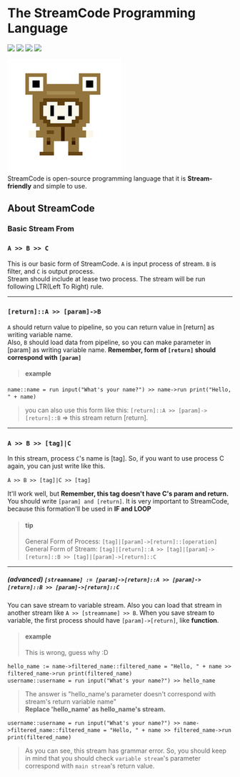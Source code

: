 # The StreamCode Programming Language 

<a><img src="https://img.shields.io/badge/process-Prototyping-red"></a>
<a href="https://github.com/Diggie-Bro/Frog-Prototype-StreamCode/actions/"><img src="https://img.shields.io/badge/build-pass-green"></a>
<a href="https://www.python.org"><img src="https://img.shields.io/badge/language->=python3.5-blue"></a>
<a href="./LICENSE"><img src="https://img.shields.io/badge/LICENSE-MIT-pink"></a>

![icon](./frogstream.png)  
StreamCode is open-source programming language that it is **Stream-friendly** and simple to use.

## About StreamCode
### Basic Stream From
### `A >> B >> C`
This is our basic form of StreamCode. `A` is input process of stream. `B` is filter, and `C` is output process.   
Stream should include at lease two process. The stream will be run following LTR(Left To Right) rule.

---

### `[return]::A >> [param]->B`
`A` should return value to pipeline, so you can return value in [return] as writing variable name.   
Also, `B` should load data from pipeline, so you can make parameter in [param] as writing variable name.
**Remember, form of `[return]` should correspond with `[param]`**

> #### example
```
name::name = run input("What's your name?") >> name->run print("Hello, " + name)
```
> you can also use this form like this:
> `[return]::A >> [param]->[return]::B` => this stream return [return].

---

### `A >> B >> [tag]|C`
In this stream, process `C`'s name is [tag]. So, if you want to use process C again, you can just write like this.  

`A >> B >> [tag]|C >> [tag]`  

It'll work well, but **Remember, this tag doesn't have C's param and return.** You should write `[param] and [return]`. 
It is very important to StreamCode, because this formation'll be used in **IF and LOOP**

> #### tip
> General Form of Process: `[tag]|[param]->[return]::[operation]`  
> General Form of Stream: `[tag]|[return]::A >> [tag]|[param]->[return]::B >> [tag]|[param]->[return]::C`

---

##### (advanced) `[streamname] := [param]->[return]::A >> [param]->[return]::B >> [param]->[return]::C`
You can save stream to variable stream. Also you can load that stream in another stream like `A >> [streamname] >> B`. 
When you save stream to variable, the first process should have `[param]->[return]`, like **function**.

> #### example
> This is wrong, guess why :D
```
hello_name := name->filtered_name::filtered_name = "Hello, " + name >> filtered_name->run print(filtered_name)
username::username = run input("What's your name?") >> hello_name
```
> The answer is "hello_name's parameter doesn't correspond with stream's return variable name"  
> **Replace 'hello_name' as hello_name's stream.**
```
username::username = run input("What's your name?") >> name->filtered_name::filtered_name = "Hello, " + name >> filtered_name->run print(filtered_name)
```
> As you can see, this stream has grammar error. So, you should keep in mind that you should check `variable stream`'s
> parameter correspond with `main stream`'s return value.
